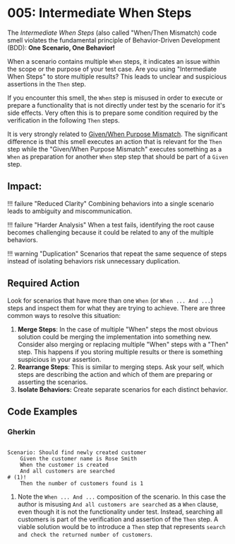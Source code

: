 # 005: Intermediate When Steps

The *Intermediate When Steps* (also called "When/Then Mismatch) code smell violates the fundamental principle of Behavior-Driven Development (BDD): **One Scenario, One Behavior!**

When a scenario contains multiple `When` steps, it indicates an issue within the scope or the purpose of your test case. Are you using "Intermediate When Steps" to store multiple results? This leads to unclear and suspicious assertions in the `Then` step.

If you encounter this smell, the `When` step is misused in order to execute or prepare a functionality that is not directly under test by the scenario for it's side effects. Very often this is to prepare some condition required by the verification in the following `Then` steps.

It is very strongly related to [Given/When Purpose Mismatch](/smells/006-given-when-purpose-mismatch). The significant difference is that this smell executes an action that is relevant for the `Then` step while the "Given/When Purpose Mismatch" executes something as a `When` as preparation for another `When` step step that should be part of a `Given` step.

## Impact:

!!! failure "Reduced Clarity"
    Combining behaviors into a single scenario leads to ambiguity and miscommunication.

!!! failure "Harder Analysis"
    When a test fails, identifying the root cause becomes challenging because it could be related to any of the multiple behaviors.

!!! warning "Duplication"
    Scenarios that repeat the same sequence of steps instead of isolating behaviors risk unnecessary duplication.

## Required Action
Look for scenarios that have more than one `When` (or `When ... And ...`) steps and inspect them for what they are trying to achieve. There are three common ways to resolve this situation:

1. **Merge Steps**: In the case of multiple "When" steps the most obvious solution could be merging the implementation into something new. Consider also merging or replacing multiple "When" steps with a  "Then" step. This happens if you storing multiple results or there is something suspicious in your assertion.
2. **Rearrange Steps**: This is similar to merging steps. Ask your self, which steps are describing the action and which of them are preparing or asserting the scenarios.
3. **Isolate Behaviors:** Create separate scenarios for each distinct behavior.

## Code Examples
### Gherkin
```gherkin

Scenario: Should find newly created customer
    Given the customer name is Rose Smith
    When the customer is created
    And all customers are searched
# (1)!
    Then the number of customers found is 1
```

1. Note the `When ... And ...` composition of the scenario. In this case the author is misusing `And all customers are searched` as a `When` clause, even though it is not the functionality under test. Instead, searching all customers is part of the verification and assertion of the `Then` step. A viable solution would be to introduce a `Then` step that represents `search and check the returned number of customers`.
